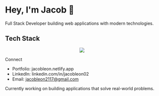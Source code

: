 # Hey, I'm Jacob 👋

Full Stack Developer building web applications with modern technologies.

## Tech Stack
<p align="center">
  <a href="https://skillicons.dev">
    <img src="https://skillicons.dev/icons?i=c,python,js,typescript,html,css,react,nextjs,tailwindcss,nodejs,mysql,postgres,supabase,firebase,docker,netlify&perline=20" />
  </a>
</p>

Connect

* Portfolio: jacobleon.netlify.app
* LinkedIn: linkedin.com/in/jacobleon02
* Email: jacobleon2117@gmail.com

Currently working on building applications that solve real-world problems.
